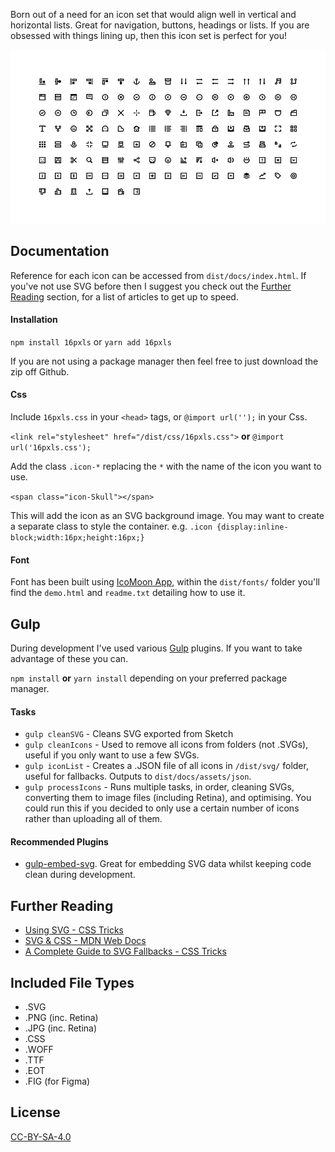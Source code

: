 Born out of a need for an icon set that would align well in vertical and horizontal lists. Great for navigation, buttons, headings or lists. If you are obsessed with things lining up, then this icon set is perfect for you!

![Alt text](/dist/docs/assets/images/readme.png?raw=true "Preview of Icons")

## Documentation

Reference for each icon can be accessed from `dist/docs/index.html`.
If you've not use SVG before then I suggest you check out the [Further Reading](#further-reading) section, for a list of articles to get up to speed.

#### Installation

`npm install 16pxls` or `yarn add 16pxls`

If you are not using a package manager then feel free to just download the zip off Github.

#### Css

Include `16pxls.css` in your `<head>` tags, or `@import url('');` in your Css.

`<link rel="stylesheet" href="/dist/css/16pxls.css">` **or** `@import url('16pxls.css');`

Add the class `.icon-*` replacing the `*` with the name of the icon you want to use.

`<span class="icon-Skull"></span>`

This will add the icon as an SVG background image. You may want to create a separate class to style the container. e.g. `.icon {display:inline-block;width:16px;height:16px;}`

#### Font

Font has been built using [IcoMoon App](https://icomoon.io/), within the `dist/fonts/` folder you'll find the `demo.html` and `readme.txt` detailing how to use it.

## Gulp

During development I've used various [Gulp](http://gulpjs.com) plugins. If you want to take advantage of these you can.

`npm install` **or** `yarn install` depending on your preferred package manager.

#### Tasks

- `gulp cleanSVG` - Cleans SVG exported from Sketch
- `gulp cleanIcons` - Used to remove all icons from folders (not .SVGs), useful if you only want to use a few SVGs.
- `gulp iconList` - Creates a .JSON file of all icons in `/dist/svg/` folder, useful for fallbacks. Outputs to `dist/docs/assets/json`.
- `gulp processIcons` - Runs multiple tasks, in order, cleaning SVGs, converting them to image files (including Retina), and optimising. You could run this if you decided to only use a certain number of icons rather than uploading all of them.

#### Recommended Plugins

- [gulp-embed-svg](https://www.npmjs.com/package/gulp-embed-svg). Great for embedding SVG data whilst keeping code clean during development.

## Further Reading

- [Using SVG - CSS Tricks](https://css-tricks.com/using-svg/)
- [SVG & CSS - MDN Web Docs](https://developer.mozilla.org/en-US/docs/Web/SVG/Tutorial/SVG_and_CSS)
- [A Complete Guide to SVG Fallbacks - CSS Tricks](https://css-tricks.com/a-complete-guide-to-svg-fallbacks/)

## Included File Types

- .SVG
- .PNG (inc. Retina)
- .JPG (inc. Retina)
- .CSS
- .WOFF
- .TTF
- .EOT
- .FIG (for Figma)

## License

[CC-BY-SA-4.0](http://creativecommons.org/licenses/by-sa/4.0/)
